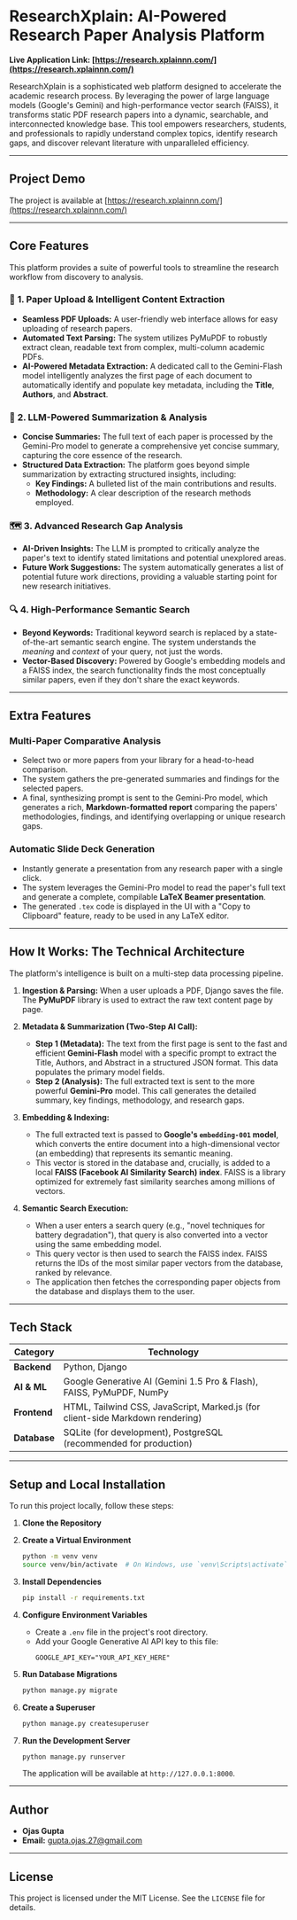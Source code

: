 # ResearchXplain: AI-Powered Research Paper Analysis Platform

**Live Application Link: [https://research.xplainnn.com/](https://research.xplainnn.com/)**

[](https://www.python.org/)
[](https://www.djangoproject.com/)
[](https://opensource.org/licenses/MIT)

ResearchXplain is a sophisticated web platform designed to accelerate the academic research process. By leveraging the power of large language models (Google's Gemini) and high-performance vector search (FAISS), it transforms static PDF research papers into a dynamic, searchable, and interconnected knowledge base. This tool empowers researchers, students, and professionals to rapidly understand complex topics, identify research gaps, and discover relevant literature with unparalleled efficiency.

-----

## Project Demo
The project is available at [https://research.xplainnn.com/](https://research.xplainnn.com/)


-----

## Core Features

This platform provides a suite of powerful tools to streamline the research workflow from discovery to analysis.

### 📄 **1. Paper Upload & Intelligent Content Extraction**

  * **Seamless PDF Uploads:** A user-friendly web interface allows for easy uploading of research papers.
  * **Automated Text Parsing:** The system utilizes PyMuPDF to robustly extract clean, readable text from complex, multi-column academic PDFs.
  * **AI-Powered Metadata Extraction:** A dedicated call to the Gemini-Flash model intelligently analyzes the first page of each document to automatically identify and populate key metadata, including the **Title**, **Authors**, and **Abstract**.

### 🧠 **2. LLM-Powered Summarization & Analysis**

  * **Concise Summaries:** The full text of each paper is processed by the Gemini-Pro model to generate a comprehensive yet concise summary, capturing the core essence of the research.
  * **Structured Data Extraction:** The platform goes beyond simple summarization by extracting structured insights, including:
      * **Key Findings:** A bulleted list of the main contributions and results.
      * **Methodology:** A clear description of the research methods employed.

### 🗺️ **3. Advanced Research Gap Analysis**

  * **AI-Driven Insights:** The LLM is prompted to critically analyze the paper's text to identify stated limitations and potential unexplored areas.
  * **Future Work Suggestions:** The system automatically generates a list of potential future work directions, providing a valuable starting point for new research initiatives.

### 🔍 **4. High-Performance Semantic Search**

  * **Beyond Keywords:** Traditional keyword search is replaced by a state-of-the-art semantic search engine. The system understands the *meaning* and *context* of your query, not just the words.
  * **Vector-Based Discovery:** Powered by Google's embedding models and a FAISS index, the search functionality finds the most conceptually similar papers, even if they don't share the exact keywords.

-----

## Extra Features

### **Multi-Paper Comparative Analysis**

  * Select two or more papers from your library for a head-to-head comparison.
  * The system gathers the pre-generated summaries and findings for the selected papers.
  * A final, synthesizing prompt is sent to the Gemini-Pro model, which generates a rich, **Markdown-formatted report** comparing the papers' methodologies, findings, and identifying overlapping or unique research gaps.

### **Automatic Slide Deck Generation**

  * Instantly generate a presentation from any research paper with a single click.
  * The system leverages the Gemini-Pro model to read the paper's full text and generate a complete, compilable **LaTeX Beamer presentation**.
  * The generated `.tex` code is displayed in the UI with a "Copy to Clipboard" feature, ready to be used in any LaTeX editor.

-----

## How It Works: The Technical Architecture

The platform's intelligence is built on a multi-step data processing pipeline.

1.  **Ingestion & Parsing:** When a user uploads a PDF, Django saves the file. The **PyMuPDF** library is used to extract the raw text content page by page.

2.  **Metadata & Summarization (Two-Step AI Call):**

      * **Step 1 (Metadata):** The text from the first page is sent to the fast and efficient **Gemini-Flash** model with a specific prompt to extract the Title, Authors, and Abstract in a structured JSON format. This data populates the primary model fields.
      * **Step 2 (Analysis):** The full extracted text is sent to the more powerful **Gemini-Pro** model. This call generates the detailed summary, key findings, methodology, and research gaps.

3.  **Embedding & Indexing:**

      * The full extracted text is passed to **Google's `embedding-001` model**, which converts the entire document into a high-dimensional vector (an embedding) that represents its semantic meaning.
      * This vector is stored in the database and, crucially, is added to a local **FAISS (Facebook AI Similarity Search) index**. FAISS is a library optimized for extremely fast similarity searches among millions of vectors.

4.  **Semantic Search Execution:**

      * When a user enters a search query (e.g., "novel techniques for battery degradation"), that query is also converted into a vector using the same embedding model.
      * This query vector is then used to search the FAISS index. FAISS returns the IDs of the most similar paper vectors from the database, ranked by relevance.
      * The application then fetches the corresponding paper objects from the database and displays them to the user.

-----

## Tech Stack

| Category      | Technology                                                                                                  |
|---------------|-------------------------------------------------------------------------------------------------------------|
| **Backend** | Python, Django                                                                                              |
| **AI & ML** | Google Generative AI (Gemini 1.5 Pro & Flash), FAISS, PyMuPDF, NumPy                                          |
| **Frontend** | HTML, Tailwind CSS, JavaScript, Marked.js (for client-side Markdown rendering)                              |
| **Database** | SQLite (for development), PostgreSQL (recommended for production)                                           |

-----

## Setup and Local Installation

To run this project locally, follow these steps:

1.  **Clone the Repository**


2.  **Create a Virtual Environment**

    ```bash
    python -m venv venv
    source venv/bin/activate  # On Windows, use `venv\Scripts\activate`
    ```

3.  **Install Dependencies**

    ```bash
    pip install -r requirements.txt
    ```

4.  **Configure Environment Variables**

      * Create a `.env` file in the project's root directory.
      * Add your Google Generative AI API key to this file:
        ```env
        GOOGLE_API_KEY="YOUR_API_KEY_HERE"
        ```

5.  **Run Database Migrations**

    ```bash
    python manage.py migrate
    ```

6.  **Create a Superuser**

    ```bash
    python manage.py createsuperuser
    ```

7.  **Run the Development Server**

    ```bash
    python manage.py runserver
    ```

    The application will be available at `http://127.0.0.1:8000`.

-----

## Author

  * **Ojas Gupta**
  * **Email:** [gupta.ojas.27@gmail.com](mailto:gupta.ojas.27@gmail.com)

-----

## License

This project is licensed under the MIT License. See the `LICENSE` file for details.